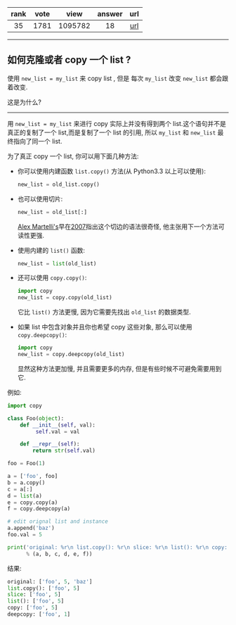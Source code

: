 
| rank | vote | view | answer | url |
|:-:|:-:|:-:|:-:|:-:|
|35|1781|1095782|18| [url](http://stackoverflow.com/questions/2612802/how-to-clone-or-copy-a-list) |
***

## 如何克隆或者 copy 一个 list ?

使用 `new_list = my_list` 来 copy list , 但是 每次 `my_list` 改变 `new_list` 都会跟着改变.

这是为什么?

***

用 `new_list = my_list` 来进行 copy 实际上并没有得到两个 list.这个语句并不是真正的复制了一个 list,而是复制了一个 list 的引用, 所以 `my_list` 和 `new_list` 最终指向了同一个 list.

为了真正 copy 一个 list, 你可以用下面几种方法:

* 你可以使用内建函数 `list.copy()` 方法(从 Python3.3 以上可以使用):
    ```python
    new_list = old_list.copy()
    ```

* 也可以使用切片:
    ```python
    new_list = old_list[:]
    ```
    [Alex Martelli's](https://en.wikipedia.org/wiki/Alex_Martelli)早在[2007](https://www.youtube.com/watch?v=g7V89K8QfgQ)指出这个切边的语法很奇怪, 他主张用下一个方法可读性更强.

* 使用内建的 `list()` 函数:
    ```python
    new_list = list(old_list)
    ```

* 还可以使用 `copy.copy()`:
    ```python
    import copy
    new_list = copy.copy(old_list)
    ```
    它比 `list()` 方法更慢, 因为它需要先找出 `old_list` 的数据类型.

* 如果 list 中包含对象并且你也希望 copy 这些对象, 那么可以使用 `copy.deepcopy()`:
    ```python
    import copy
    new_list = copy.deepcopy(old_list)
    ```
    显然这种方法更加慢, 并且需要更多的内存, 但是有些时候不可避免需要用到它.

例如:

```python
import copy

class Foo(object):
    def __init__(self, val):
         self.val = val

    def __repr__(self):
        return str(self.val)

foo = Foo(1)

a = ['foo', foo]
b = a.copy()
c = a[:]
d = list(a)
e = copy.copy(a)
f = copy.deepcopy(a)

# edit orignal list and instance 
a.append('baz')
foo.val = 5

print('original: %r\n list.copy(): %r\n slice: %r\n list(): %r\n copy: %r\n deepcopy: %r'
      % (a, b, c, d, e, f))
```

结果:

```python
original: ['foo', 5, 'baz']
list.copy(): ['foo', 5]
slice: ['foo', 5]
list(): ['foo', 5]
copy: ['foo', 5]
deepcopy: ['foo', 1]
```